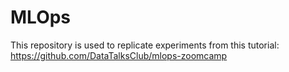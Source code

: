 # MLOps

This repository is used to replicate experiments from this tutorial: https://github.com/DataTalksClub/mlops-zoomcamp
